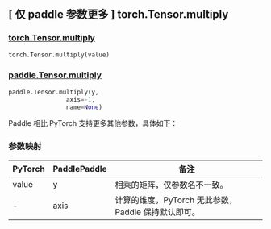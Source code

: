 ## [ 仅 paddle 参数更多 ] torch.Tensor.multiply

### [torch.Tensor.multiply](https://pytorch.org/docs/1.13/generated/torch.Tensor.multiply.html)

```python
torch.Tensor.multiply(value)
```

### [paddle.Tensor.multiply](https://www.paddlepaddle.org.cn/documentation/docs/zh/api/paddle/Tensor_cn.html#multiply-y-axis-1-name-none)

```python
paddle.Tensor.multiply(y,
                axis=-1,
                name=None)
```

Paddle 相比 PyTorch 支持更多其他参数，具体如下：

### 参数映射
| PyTorch       | PaddlePaddle | 备注                                             |
| ------------- | ------------ | ----------------------------------------------- |
| value         | y            | 相乘的矩阵，仅参数名不一致。                       |
| -             | axis         | 计算的维度，PyTorch 无此参数， Paddle 保持默认即可。|
